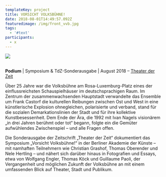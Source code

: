 ```yaml
---
templateKey: project
title: VORSICHT VOLKSBÜHNE!
date: 2018-08-01T14:49:57.092Z
featuredimage: /img/front_vvb.jpg
tags:
  - '#text'
participants:
  - x
---
```

![](/img/vorsicht-vb.jpg)



\
**Podium** | Symposium & TdZ-Sonderausgabe | August 2018 – [Theater der Zeit](https://www.theaterderzeit.de/buch/vorsicht_volksb%C3%BChne%21/)

Über 25 Jahre war die Volksbühne am Rosa-Luxemburg-Platz eines der einflussreichsten Schauspielhäuser im deutschsprachigen Raum. Im Zentrum der zusammenwachsenden Hauptstadt verwandelte das Ensemble um Frank Castorf die kulturellen Reibungen zwischen Ost und West in eine künstlerische Explosion ohnegleichen, polarisierte und verband, stand für die sozialen Demarkationslinien der Stadt und für ihre kollektive Kunstbesessenheit. Dem Ende der Ära, die 1992 mit Ivan Nagels visionärem „in drei Jahren berühmt oder tot“ begann, folgte ein die Gemüter aufwühlendes Zwischenspiel – und alle Fragen offen.  

Die Sonderausgabe der Zeitschrift „Theater der Zeit“ dokumentiert das Symposium „Vorsicht Volksbühne!“ in der Berliner Akademie der Künste – mit namhaften Teilnehmern wie Christian Grashof, Thomas Oberender und Nele Hertling – und nähert sich darüber hinaus in Fotografien und Essays, etwa von Wolfgang Engler, Thomas Köck und Guillaume Paoli, der Vergangenheit und möglichen Zukunft der Volksbühne an mit einem umfassenden Blick auf Theater, Stadt und Publikum.
